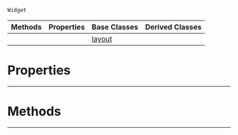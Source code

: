  `Widget`

|Methods|Properties|Base Classes|Derived Classes|
|---|---|---|---|
| | |[layout](https://github.com/zeroengineteam/ZeroDocs/code_reference/class_reference/layout.markdown)| |


 #  Properties


---  
 #  Methods


---  
 

 